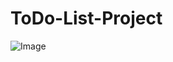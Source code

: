 # ToDo-List-Project
![Image](https://github.com/user-attachments/assets/48eded3f-a6a0-453b-8442-1ad3ed12084d)
